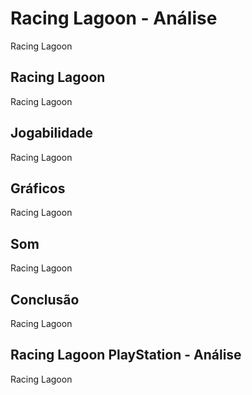 ---
---

# Racing Lagoon - Análise

Racing Lagoon

## Racing Lagoon

Racing Lagoon

## Jogabilidade

Racing Lagoon

## Gráficos

Racing Lagoon

## Som

Racing Lagoon

## Conclusão

Racing Lagoon

## Racing Lagoon PlayStation - Análise

Racing Lagoon
